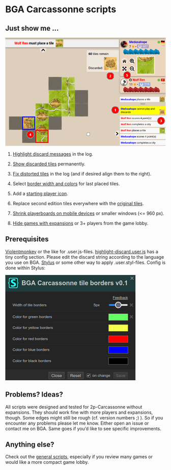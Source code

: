 # BGA Carcassonne scripts

## Just show me …
![screenshot-board](/carcassonne/img/screenshot-board.png?raw=true)
1) <a href="highlight-discards.user.js">Highlight discard messages</a> in the log.
2) <a href="highlight-discards.user.js">Show discarded tiles</a> permanently.
3) <a href="log-tiles-fix.user.styl">Fix distorted tiles</a> in the log (and if desired align them to the right).
4) Select <a href="tile-borders.user.styl">border width and colors</a> for last placed tiles.
5) Add a <a href="starting-player-tag.user.js">starting player icon</a>.

6) Replace second edition tiles everywhere with the <a href="original-tiles.user.styl">original tiles</a>.
7) <a href="mobile-condensed-playerboards.user.styl">Shrink playerboards on mobile devices</a> or smaller windows (<= 960 px).
8) <a href="lobby-hide-cce.user.js">Hide games with expansions</a> or 3+ players from the game lobby.

## Prerequisites
<a href="https://violentmonkey.github.io/">Violentmonkey</a> or the like for .user.js-files. <a href="/highlight-discard.user.js">highlight-discard.user.js</a> has a tiny config section. Please edit the discard string according to the language you use on BGA.
<a href="https://github.com/openstyles/stylus#readme">Stylus</a> or some other way to apply .user.styl-files. Config is done within Stylus:

![screenshot-stylus.png](/carcassonne/img/screenshot-stylus.png?raw=true)

## Problems? Ideas?
All scripts were designed and tested for 2p-Carcassonne without expansions. They should work fine with more players and expansions, though. Some edges might still be rough (cf. version numbers ;) ). So if you encounter any problems please let me know. Either open an issue or contact me on BGA. Same goes if you’d like to see specific improvements.

## Anything else?
Check out the <a href="https://github.com/yzemaze/bga-scripts">general scripts</a>, especially if you review many games or would like a more compact game lobby.
